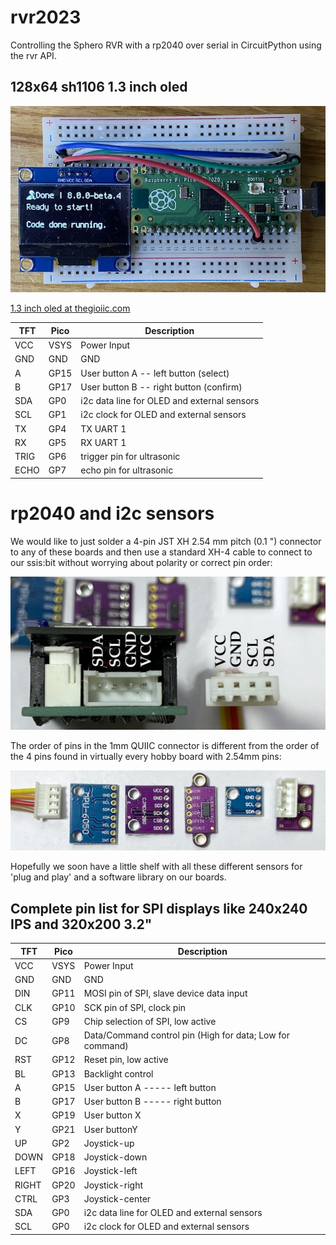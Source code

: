# rvr2023

Controlling the Sphero RVR with a rp2040 over serial in CircuitPython using the rvr API.


## 128x64 sh1106 1.3 inch oled

![sh1106](docs/sh1106.jpg)

[1.3 inch oled at thegioiic.com](https://www.thegioiic.com/lcd-oled-1-3inch-128x64-chu-xanh-duong-4-chan-giao-tiep-iic)

| TFT   | Pico | Description                                    |
|-------|------|------------------------------------------------|
| VCC   | VSYS | Power Input                                    |
| GND   | GND  | GND                                            |
| A     | GP15 | User button A  --  left button (select)        |
| B     | GP17 | User button B  --  right button  (confirm)     |
| SDA   | GP0  | i2c data line for OLED and external sensors    |
| SCL   | GP1  | i2c clock for OLED and external sensors        |
| TX    | GP4  | TX UART 1                                      |
| RX    | GP5  | RX UART 1                                      |
| TRIG  | GP6  | trigger pin for ultrasonic                     |
| ECHO  | GP7  | echo pin for ultrasonic                        |

# rp2040 and i2c sensors

We would like to just solder a 4-pin JST XH 2.54 mm pitch (0.1 ") connector to any of these boards and then use a standard XH-4 cable to connect to our ssis:bit without worrying about polarity or correct pin order:

![connector](docs/i2c_connector.jpg)

The order of pins in the 1mm QUIIC connector is different from the order of the 4 pins found in virtually every hobby board with 2.54mm pins:

![sensors](docs/i2c_order.jpg)

Hopefully we soon have a little shelf with all these different sensors for 'plug and play' and a software library on our boards.

## Complete pin list for SPI displays like 240x240 IPS and 320x200 3.2"

| TFT   | Pico | Description                                               |
|-------|------|-----------------------------------------------------------|
| VCC   | VSYS | Power Input                                               |
| GND   | GND  | GND                                                       |
| DIN   | GP11 | MOSI pin of SPI, slave device data input                  |
| CLK   | GP10 | SCK pin of SPI, clock pin                                 |
| CS    | GP9  | Chip selection of SPI, low active                         |
| DC    | GP8  | Data/Command control pin (High for data; Low for command) |
| RST   | GP12 | Reset pin, low active                                     |
| BL    | GP13 | Backlight control                                         |
| A     | GP15 | User button A  -----  left button                         |
| B     | GP17 | User button B  -----  right button                        |
| X     | GP19 | User button X                                             |
| Y     | GP21 | User buttonY                                              |
| UP    | GP2  | Joystick-up                                               |
| DOWN  | GP18 | Joystick-down                                             |
| LEFT  | GP16 | Joystick-left                                             |
| RIGHT | GP20 | Joystick-right                                            |
| CTRL  | GP3  | Joystick-center                                           |
| SDA   | GP0  | i2c data line for OLED and external sensors               |
| SCL   | GP0  | i2c clock for OLED and external sensors                   |
